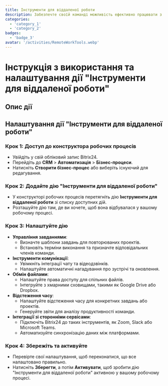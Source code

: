 ```yaml
---
title: Інструменти для віддаленої роботи
description: Забезпечте своїй команді можливість ефективно працювати з будь-якої точки світу.
categories: 
  - 'category_1'
  - 'category_2'
badges: 
  - 'badge_3'
avatar: '/activities/RemoteWorkTools.webp'
---
```

# Інструкція з використання та налаштування дії "Інструменти для віддаленої роботи"

## Опис дії

## **Налаштування дії "Інструменти для віддаленої роботи"**

### Крок 1: Доступ до конструктора робочих процесів
- Увійдіть у свій обліковий запис Bitrix24.
- Перейдіть до **CRM** > **Автоматизація** > **Бізнес-процеси**.
- Натисніть **Створити бізнес-процес** або виберіть існуючий для редагування.

### Крок 2: Додайте дію "Інструменти для віддаленої роботи"
- У конструкторі робочих процесів перетягніть дію **Інструменти для віддаленої роботи** зі списку доступних дій.
- Розташуйте дію там, де ви хочете, щоб вона відбувалася у вашому робочому процесі.

### Крок 3: Налаштуйте дію
- **Управління завданнями**:
  - Визначте шаблони завдань для повторюваних проектів.
  - Встановіть терміни виконання та призначте відповідальних членів команди.
- **Інструменти комунікації**:
  - Увімкніть інтеграції чату та відеодзвінків.
  - Налаштуйте автоматичні нагадування про зустрічі та оновлення.
- **Обмін файлами**:
  - Налаштуйте права доступу для спільних файлів.
  - Інтегруйте з хмарними сховищами, такими як Google Drive або Dropbox.
- **Відстеження часу**:
  - Налаштуйте відстеження часу для конкретних завдань або проектів.
  - Генеруйте звіти для аналізу продуктивності команди.
- **Інтеграції зі сторонніми сервісами**:
  - Підключіть Bitrix24 до таких інструментів, як Zoom, Slack або Microsoft Teams.
  - Автоматизуйте синхронізацію даних між платформами.

### Крок 4: Збережіть та активуйте
- Перевірте свої налаштування, щоб переконатися, що все налаштовано правильно.
- Натисніть **Зберегти**, а потім **Активувати**, щоб зробити дію "Інструменти для віддаленої роботи" активною у вашому робочому процесі.